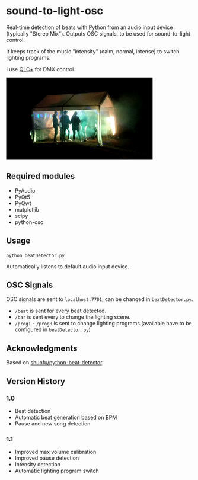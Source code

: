 # sound-to-light-osc

Real-time detection of beats with Python from an audio input device (typically "Stereo Mix"). Outputs OSC signals,
to be used for sound-to-light control.

It keeps track of the music "intensity" (calm, normal, intense) to switch lighting programs.

I use [QLC+](https://github.com/mcallegari/qlcplus) for DMX control.

![Video](video.gif)

## Required modules

- PyAudio
- PyQt5
- PyQwt
- matplotlib
- scipy
- python-osc

## Usage

`python beatDetector.py`

Automatically listens to default audio input device.

## OSC Signals

OSC signals are sent to `localhost:7701`, can be changed in `beatDetector.py`.

- `/beat` is sent for every beat detected.
- `/bar` is sent every to change the lighting scene.
- `/prog1` - `/prog8` is sent to change lighting programs (available have to be configured in `beatDetector.py`)

## Acknowledgments

Based on [shunfu/python-beat-detector](https://github.com/shunfu/python-beat-detector).

## Version History

### 1.0

- Beat detection
- Automatic beat generation based on BPM
- Pause and new song detection

### 1.1

- Improved max volume calibration
- Improved pause detection
- Intensity detection
- Automatic lighting program switch
